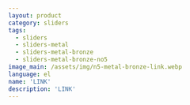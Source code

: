 ```yaml
---
layout: product
category: sliders
tags:
  - sliders
  - sliders-metal
  - sliders-metal-bronze
  - sliders-metal-bronze-no5
image_main: /assets/img/n5-metal-bronze-link.webp
language: el
name: 'LINK'
description: 'LINK'
---
```

